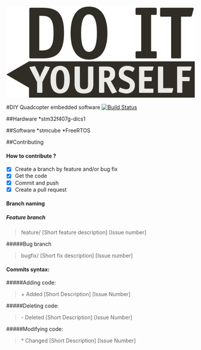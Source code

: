 ![GitHub Logo](/images/logo.png)

#DIY Quadcopter embedded software [![Build Status](https://travis-ci.org/banctilrobitaille/quadcopter-embedded-main.svg?branch=master)](https://travis-ci.org/banctilrobitaille/quadcopter-embedded-main)

##Hardware
*stm32f407g-dics1

##Software
*stmcube
*FreeRTOS

##Contributing

#### How to contribute ?
- [X] Create a branch by feature and/or bug fix
- [X] Get the code
- [X] Commit and push
- [X] Create a pull request

#### Branch naming

##### Feature branch
> feature/ [Short feature description] [Issue number]

#####Bug branch
> bugfix/ [Short fix description] [Issue number]

#### Commits syntax:

#####Adding code:
> \+ Added [Short Description] [Issue Number]

#####Deleting code:
> \- Deleted [Short Description] [Issue Number]

#####Modifying code:
> \* Changed [Short Description] [Issue Number]
